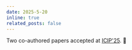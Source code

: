 ```yaml
---
date: 2025-5-20
inline: true
related_posts: false
---
```


Two co-authored papers accepted at [ICIP'25](https://2025.ieeeicip.org/). :tada:
